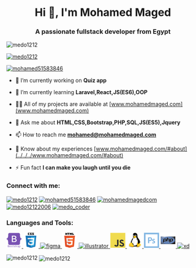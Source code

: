 <h1 align="center">Hi 👋, I'm Mohamed Maged</h1>
<h3 align="center">A passionate fullstack developer from Egypt</h3>

<p align="left"> <img src="https://komarev.com/ghpvc/?username=medo1212&label=Profile%20views&color=0e75b6&style=flat" alt="medo1212" /> </p>

<p align="left"> <a href="https://github.com/ryo-ma/github-profile-trophy"><img src="https://github-profile-trophy.vercel.app/?username=medo1212" alt="medo1212" /></a> </p>

<p align="left"> <a href="https://twitter.com/mohamed51583846" target="blank"><img src="https://img.shields.io/twitter/follow/mohamed51583846?logo=twitter&style=for-the-badge" alt="mohamed51583846" /></a> </p>

- 🔭 I’m currently working on **Quiz app**

- 🌱 I’m currently learning **Laravel,React,JS(ES6),OOP**

- 👨‍💻 All of my projects are available at [www.mohamedmaged.com](www.mohamedmaged.com)

- 💬 Ask me about **HTML,CSS,Bootstrap,PHP,SQL,JS(ES5),Jquery**

- 📫 How to reach me **mohamed@mohamedmaged.com**

- 📄 Know about my experiences [www.mohamedmaged.com/#about](../../../www.mohamedmaged.com/#about)

- ⚡ Fun fact **I can make you laugh until you die**

<h3 align="left">Connect with me:</h3>
<p align="left">
<a href="https://codepen.io/medo1212" target="blank"><img align="center" src="https://raw.githubusercontent.com/rahuldkjain/github-profile-readme-generator/master/src/images/icons/Social/codepen.svg" alt="medo1212" height="30" width="40" /></a>
<a href="https://twitter.com/mohamed51583846" target="blank"><img align="center" src="https://raw.githubusercontent.com/rahuldkjain/github-profile-readme-generator/master/src/images/icons/Social/twitter.svg" alt="mohamed51583846" height="30" width="40" /></a>
<a href="https://linkedin.com/in/mohamedmagedcom" target="blank"><img align="center" src="https://raw.githubusercontent.com/rahuldkjain/github-profile-readme-generator/master/src/images/icons/Social/linked-in-alt.svg" alt="mohamedmagedcom" height="30" width="40" /></a>
<a href="https://fb.com/medo12122006" target="blank"><img align="center" src="https://raw.githubusercontent.com/rahuldkjain/github-profile-readme-generator/master/src/images/icons/Social/facebook.svg" alt="medo12122006" height="30" width="40" /></a>
<a href="https://instagram.com/medo_coder" target="blank"><img align="center" src="https://raw.githubusercontent.com/rahuldkjain/github-profile-readme-generator/master/src/images/icons/Social/instagram.svg" alt="medo_coder" height="30" width="40" /></a>
</p>

<h3 align="left">Languages and Tools:</h3>
<p align="left"> <a href="https://getbootstrap.com" target="_blank" rel="noreferrer"> <img src="https://raw.githubusercontent.com/devicons/devicon/master/icons/bootstrap/bootstrap-plain-wordmark.svg" alt="bootstrap" width="40" height="40"/> </a> <a href="https://www.w3schools.com/css/" target="_blank" rel="noreferrer"> <img src="https://raw.githubusercontent.com/devicons/devicon/master/icons/css3/css3-original-wordmark.svg" alt="css3" width="40" height="40"/> </a> <a href="https://www.figma.com/" target="_blank" rel="noreferrer"> <img src="https://www.vectorlogo.zone/logos/figma/figma-icon.svg" alt="figma" width="40" height="40"/> </a> <a href="https://www.w3.org/html/" target="_blank" rel="noreferrer"> <img src="https://raw.githubusercontent.com/devicons/devicon/master/icons/html5/html5-original-wordmark.svg" alt="html5" width="40" height="40"/> </a> <a href="https://www.adobe.com/in/products/illustrator.html" target="_blank" rel="noreferrer"> <img src="https://www.vectorlogo.zone/logos/adobe_illustrator/adobe_illustrator-icon.svg" alt="illustrator" width="40" height="40"/> </a> <a href="https://developer.mozilla.org/en-US/docs/Web/JavaScript" target="_blank" rel="noreferrer"> <img src="https://raw.githubusercontent.com/devicons/devicon/master/icons/javascript/javascript-original.svg" alt="javascript" width="40" height="40"/> </a> <a href="https://www.linux.org/" target="_blank" rel="noreferrer"> <img src="https://raw.githubusercontent.com/devicons/devicon/master/icons/linux/linux-original.svg" alt="linux" width="40" height="40"/> </a> <a href="https://www.photoshop.com/en" target="_blank" rel="noreferrer"> <img src="https://raw.githubusercontent.com/devicons/devicon/master/icons/photoshop/photoshop-line.svg" alt="photoshop" width="40" height="40"/> </a> <a href="https://www.php.net" target="_blank" rel="noreferrer"> <img src="https://raw.githubusercontent.com/devicons/devicon/master/icons/php/php-original.svg" alt="php" width="40" height="40"/> </a> <a href="https://www.adobe.com/products/xd.html" target="_blank" rel="noreferrer"> <img src="https://cdn.worldvectorlogo.com/logos/adobe-xd.svg" alt="xd" width="40" height="40"/> </a> </p>

<p><img align="left" src="https://github-readme-stats.vercel.app/api/top-langs?username=medo1212&show_icons=true&locale=en&layout=compact" alt="medo1212" /></p>

<p>&nbsp;<img align="center" src="https://github-readme-stats.vercel.app/api?username=medo1212&show_icons=true&locale=en" alt="medo1212" /></p>
